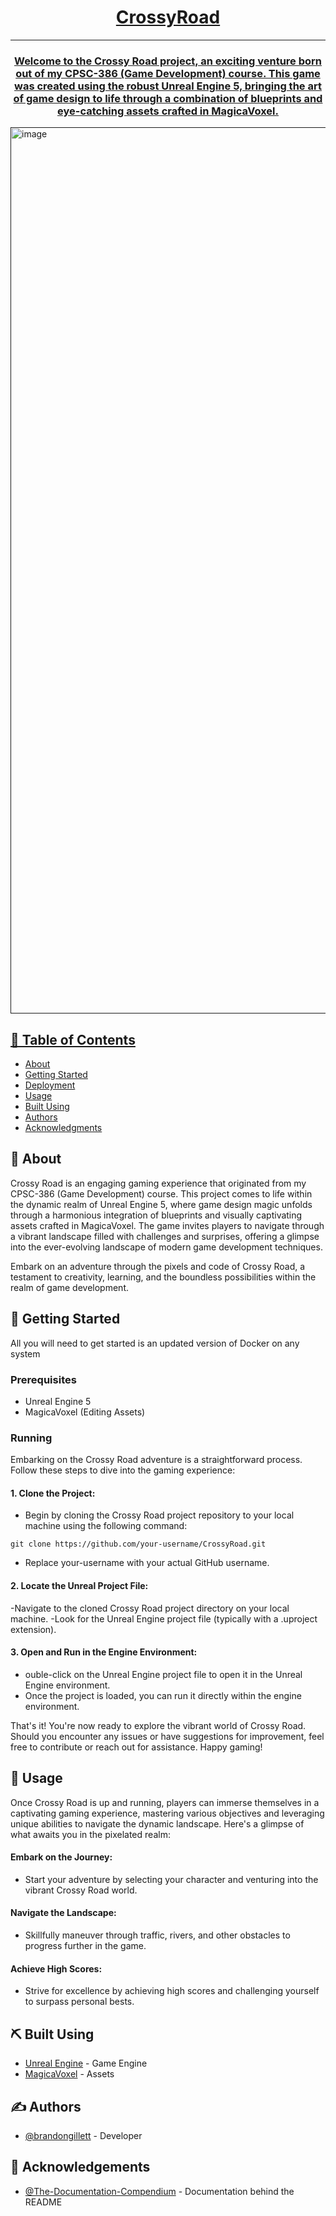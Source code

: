 <p align="center">
  <a href="" rel="noopener">
</p>

<h1 align="center">CrossyRoad</h1>

<div align="center">

</div>

---
<h3 align="center">
    Welcome to the Crossy Road project, an exciting venture born out of my CPSC-386 (Game Development) course. This game was created using the robust Unreal Engine 5, bringing the art of game design to life through a combination of blueprints and eye-catching assets crafted in MagicaVoxel.
      <br>
  </p>
  </h3>

<img width="1418" alt="image" src="https://github.com/brandongillett/CloudPass/assets/82180479/fa1cc4cf-b4a7-49c8-9271-2f97091b3b4a">

## 📝 Table of Contents
- [About](#about)
- [Getting Started](#getting_started)
- [Deployment](#deployment)
- [Usage](#usage)
- [Built Using](#built_using)
- [Authors](#authors)
- [Acknowledgments](#acknowledgement)

## 🧐 About <a name = "about"></a>

  Crossy Road is an engaging gaming experience that originated from my CPSC-386 (Game Development) course. This project comes to life within the dynamic realm of Unreal Engine 5, where game design magic unfolds through a harmonious integration of blueprints and visually captivating assets crafted in MagicaVoxel. The game invites players to navigate through a vibrant landscape filled with challenges and surprises, offering a glimpse into the ever-evolving landscape of modern game development techniques.

  Embark on an adventure through the pixels and code of Crossy Road, a testament to creativity, learning, and the boundless possibilities within the realm of game development.
      
## 🏁 Getting Started <a name = "getting_started"></a>
All you will need to get started is an updated version of Docker on any system

### Prerequisites
- Unreal Engine 5
- MagicaVoxel (Editing Assets)

### Running
Embarking on the Crossy Road adventure is a straightforward process. Follow these steps to dive into the gaming experience:

#### 1. Clone the Project:

 - Begin by cloning the Crossy Road project repository to your local machine using the following command:
```
git clone https://github.com/your-username/CrossyRoad.git
```
 - Replace your-username with your actual GitHub username.

#### 2. Locate the Unreal Project File:

-Navigate to the cloned Crossy Road project directory on your local machine.
-Look for the Unreal Engine project file (typically with a .uproject extension).

#### 3. Open and Run in the Engine Environment:

- ouble-click on the Unreal Engine project file to open it in the Unreal Engine environment.
- Once the project is loaded, you can run it directly within the engine environment.

That's it! You're now ready to explore the vibrant world of Crossy Road. Should you encounter any issues or have suggestions for improvement, feel free to contribute or reach out for assistance. Happy gaming!

## 🎈 Usage <a name="usage"></a>
Once Crossy Road is up and running, players can immerse themselves in a captivating gaming experience, mastering various objectives and leveraging unique abilities to navigate the dynamic landscape. Here's a glimpse of what awaits you in the pixelated realm:

#### Embark on the Journey:

- Start your adventure by selecting your character and venturing into the vibrant Crossy Road world.

#### Navigate the Landscape:

- Skillfully maneuver through traffic, rivers, and other obstacles to progress further in the game.

#### Achieve High Scores:

- Strive for excellence by achieving high scores and challenging yourself to surpass personal bests.

## ⛏️ Built Using <a name = "built_using"></a>
- [Unreal Engine](www.unrealengine.com) - Game Engine
- [MagicaVoxel](https://ephtracy.github.io/) - Assets

## ✍️ Authors <a name = "authors"></a>
- [@brandongillett](https://github.com/brandongillett) - Developer

## 🎉 Acknowledgements <a name = "acknowledgement"></a>
- [@The-Documentation-Compendium](https://github.com/kylelobo/The-Documentation-Compendium) - Documentation behind the README
